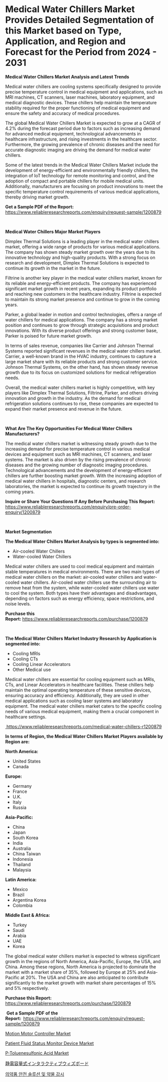 <p><h1>Medical Water Chillers Market Provides Detailed Segmentation of this Market based on Type, Application, and Region and Forecast for the Period from 2024 - 2031</h1></p><p><strong>Medical Water Chillers Market Analysis and Latest Trends</strong></p>
<p><p>Medical water chillers are cooling systems specifically designed to provide precise temperature control in medical equipment and applications, such as MRI machines, CT scanners, laser machines, laboratory equipment, and medical diagnostic devices. These chillers help maintain the temperature stability required for the proper functioning of medical equipment and ensure the safety and accuracy of medical procedures.</p><p>The global Medical Water Chillers Market is expected to grow at a CAGR of 4.2% during the forecast period due to factors such as increasing demand for advanced medical equipment, technological advancements in healthcare infrastructure, and rising investments in the healthcare sector. Furthermore, the growing prevalence of chronic diseases and the need for accurate diagnostic imaging are driving the demand for medical water chillers.</p><p>Some of the latest trends in the Medical Water Chillers Market include the development of energy-efficient and environmentally friendly chillers, the integration of IoT technology for remote monitoring and control, and the adoption of compact and portable chillers for mobile medical units. Additionally, manufacturers are focusing on product innovations to meet the specific temperature control requirements of various medical applications, thereby driving market growth.</p></p>
<p><strong>Get a Sample PDF of the Report:&nbsp;</strong> <a href="https://www.reliableresearchreports.com/enquiry/request-sample/1200879">https://www.reliableresearchreports.com/enquiry/request-sample/1200879</a></p>
<p>&nbsp;</p>
<p><strong>Medical Water Chillers Major Market Players</strong></p>
<p><p>Dimplex Thermal Solutions is a leading player in the medical water chillers market, offering a wide range of products for various medical applications. The company has shown steady market growth over the years due to its innovative technology and high-quality products. With a strong focus on research and development, Dimplex Thermal Solutions is expected to continue its growth in the market in the future.</p><p>Filtrine is another key player in the medical water chillers market, known for its reliable and energy-efficient products. The company has experienced significant market growth in recent years, expanding its product portfolio and reaching new customers in the healthcare industry. Filtrine is expected to maintain its strong market presence and continue to grow in the coming years.</p><p>Parker, a global leader in motion and control technologies, offers a range of water chillers for medical applications. The company has a strong market position and continues to grow through strategic acquisitions and product innovations. With its diverse product offerings and strong customer base, Parker is poised for future market growth.</p><p>In terms of sales revenue, companies like Carrier and Johnson Thermal Systems reported significant revenues in the medical water chillers market. Carrier, a well-known brand in the HVAC industry, continues to capture a large market share with its reliable products and strong customer service. Johnson Thermal Systems, on the other hand, has shown steady revenue growth due to its focus on customized solutions for medical refrigeration needs.</p><p>Overall, the medical water chillers market is highly competitive, with key players like Dimplex Thermal Solutions, Filtrine, Parker, and others driving innovation and growth in the industry. As the demand for medical refrigeration solutions continues to rise, these companies are expected to expand their market presence and revenue in the future.</p></p>
<p>&nbsp;</p>
<p><strong>What Are The Key Opportunities For Medical Water Chillers Manufacturers?</strong></p>
<p><p>The medical water chillers market is witnessing steady growth due to the increasing demand for precise temperature control in various medical devices and equipment such as MRI machines, CT scanners, and laser systems. The market is also driven by the rising prevalence of chronic diseases and the growing number of diagnostic imaging procedures. Technological advancements and the development of energy-efficient chillers are further boosting market growth. With the increasing adoption of medical water chillers in hospitals, diagnostic centers, and research laboratories, the market is expected to continue its growth trajectory in the coming years.</p></p>
<p><strong>Inquire or Share Your Questions If Any Before Purchasing This Report:</strong> <a href="https://www.reliableresearchreports.com/enquiry/pre-order-enquiry/1200879">https://www.reliableresearchreports.com/enquiry/pre-order-enquiry/1200879</a></p>
<p>&nbsp;</p>
<p><strong>Market Segmentation</strong></p>
<p><strong>The Medical Water Chillers Market Analysis by types is segmented into:</strong></p>
<p><ul><li>Air-cooled Water Chillers</li><li>Water-cooled Water Chillers</li></ul></p>
<p><p>Medical water chillers are used to cool medical equipment and maintain stable temperatures in medical environments. There are two main types of medical water chillers on the market: air-cooled water chillers and water-cooled water chillers. Air-cooled water chillers use the surrounding air to remove heat from the system, while water-cooled water chillers use water to cool the system. Both types have their advantages and disadvantages, depending on factors such as energy efficiency, space restrictions, and noise levels.</p></p>
<p><strong>Purchase this Report:&nbsp;</strong><a href="https://www.reliableresearchreports.com/purchase/1200879">https://www.reliableresearchreports.com/purchase/1200879</a></p>
<p>&nbsp;</p>
<p><strong>The Medical Water Chillers Market Industry Research by Application is segmented into:</strong></p>
<p><ul><li>Cooling MRIs</li><li>Cooling CTs</li><li>Cooling Linear Accelerators</li><li>Other Medical use</li></ul></p>
<p><p>Medical water chillers are essential for cooling equipment such as MRIs, CTs, and Linear Accelerators in healthcare facilities. These chillers help maintain the optimal operating temperature of these sensitive devices, ensuring accuracy and efficiency. Additionally, they are used in other medical applications such as cooling laser systems and laboratory equipment. The medical water chillers market caters to the specific cooling needs of various medical equipment, making them a crucial component in healthcare settings.</p></p>
<p><a href="https://www.reliableresearchreports.com/medical-water-chillers-r1200879">&nbsp;https://www.reliableresearchreports.com/medical-water-chillers-r1200879</a></p>
<p><strong>In terms of Region, the Medical Water Chillers Market Players available by Region are:</strong></p>
<p>
    <p> <strong> North America: </strong>
        <ul>
            <li>United States</li>
            <li>Canada</li>
        </ul>
        </p> 
    <p> <strong> Europe: </strong>
        <ul>
            <li>Germany</li>
            <li>France</li>
            <li>U.K.</li>
            <li>Italy</li>
            <li>Russia</li>
        </ul>
        </p> 
    <p> <strong> Asia-Pacific: </strong>
        <ul>
            <li>China</li>
            <li>Japan</li>
            <li>South Korea</li>
            <li>India</li>
            <li>Australia</li>
            <li>China Taiwan</li>
            <li>Indonesia</li>
            <li>Thailand</li>
            <li>Malaysia</li>
        </ul>
        </p> 
    <p> <strong> Latin America: </strong>
        <ul>
            <li>Mexico</li>
            <li>Brazil</li>
            <li>Argentina Korea</li>
            <li>Colombia</li>
        </ul>
        </p> 
    <p> <strong> Middle East & Africa: </strong>
        <ul>
            <li>Turkey</li>
            <li>Saudi</li>
            <li>Arabia</li>
            <li>UAE</li>
            <li>Korea</li>
        </ul>
    </p>
    </p>
<p><p>The global medical water chillers market is expected to witness significant growth in the regions of North America, Asia-Pacific, Europe, the USA, and China. Among these regions, North America is projected to dominate the market with a market share of 35%, followed by Europe at 25% and Asia-Pacific at 20%. The USA and China are also anticipated to contribute significantly to the market growth with market share percentages of 15% and 5% respectively.</p></p>
<p><strong>Purchase this Report: </strong><a href="https://www.reliableresearchreports.com/purchase/1200879">https://www.reliableresearchreports.com/purchase/1200879</a></p>
<p>&nbsp;<strong>Get a Sample PDF of the Report:&nbsp;&nbsp;</strong><a href="https://www.reliableresearchreports.com/enquiry/request-sample/1200879">https://www.reliableresearchreports.com/enquiry/request-sample/1200879</a></p>
<p><strong></strong></p>
<p><p><a href="https://issuu.com/reportprime-2/docs/motion-motor-controller-market-size-2030.pptx">Motion Motor Controller Market</a></p><p><a href="https://github.com/sonuprakash1/Market-Research-Report-List-2/blob/main/patient-fluid-status-monitor-device-market.md">Patient Fluid Status Monitor Device Market</a></p><p><a href="https://github.com/Whitneyboyettebo9kiw7yr13/Market-Research-Report-List-2/blob/main/p-toluenesulfonic-acid-market.md">P-Toluenesulfonic Acid Market</a></p><p><a href="https://github.com/ReyesKohler20231/Market-Research-Report-List-1/blob/main/644525389441.md">静電容量式インタラクティブウィズボード</a></p><p><a href="https://github.com/fatmarawatan39/Market-Research-Report-List-1/blob/main/631732882071.md">의약품 안전 솔루션 및 약물 감시</a></p></p>